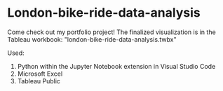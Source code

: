 # London-bike-ride-data-analysis

Come check out my portfolio project! The finalized visualization is in the Tableau workbook: "london-bike-ride-data-analysis.twbx"

Used: 
1. Python within the Jupyter Notebook extension in Visual Studio Code
2. Microsoft Excel
3. Tableau Public
